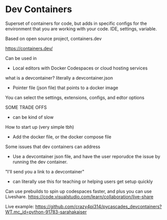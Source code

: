 # Dev Containers

Superset of containers for code, but adds in specific configs for the environment that you are working with your code. IDE, settings, variable. 

Based on open source project, containers.dev

https://containers.dev/

Can be used in 
- Local editors with Docker
Codespaces
or cloud hosting services

what is a devcontainer? literally a devcontainer.json
- Pointer file (json file) that points to a docker image

You can select the settings, extensions, configs, and edtor options

SOME TRADE OFFS
- can be kind of slow

How to start up (very simple tbh)
- Add the docker file, or the docker compose file

Some issues that dev containers can address
- Use a devcontainer json file, and have the user reporudce the issue by running the dev container.

"I'll send you a link to a devcontainer"
- can literally use this for teaching or helping users get setup quickly 

Can use prebuilds to spin up codespaces faster, and plus you can use Liveshare. https://code.visualstudio.com/learn/collaboration/live-share

Live example: https://github.com/crazy4pi314/pycascades_devcontainers?WT.mc_id=python-91783-sarahakaiser

